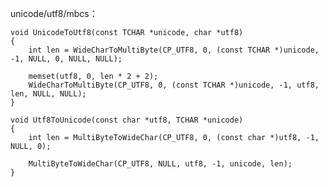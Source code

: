 
unicode/utf8/mbcs：

	void UnicodeToUtf8(const TCHAR *unicode, char *utf8)
	{
		int len = WideCharToMultiByte(CP_UTF8, 0, (const TCHAR *)unicode, -1, NULL, 0, NULL, NULL);
	
		memset(utf8, 0, len * 2 + 2);
		WideCharToMultiByte(CP_UTF8, 0, (const TCHAR *)unicode, -1, utf8, len, NULL, NULL);
	}
	
	void Utf8ToUnicode(const char *utf8, TCHAR *unicode)
	{
		int len = MultiByteToWideChar(CP_UTF8, 0, (const char *)utf8, -1, NULL, 0);
	
		MultiByteToWideChar(CP_UTF8, NULL, utf8, -1, unicode, len);
	}


